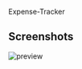 Expense-Tracker

## Screenshots
![preview](https://github.com/dayotech/Expense-Tracker/assets/31493149/dcf6bc44-d8d4-4034-b912-412f4a441dc3)



